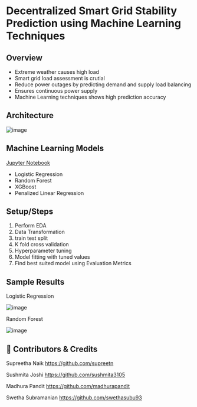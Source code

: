 
# Decentralized Smart Grid Stability Prediction using Machine Learning Techniques

## Overview
- Extreme weather causes high load
- Smart grid load assessment is crutial
- Reduce power outages by predicting demand and supply load balancing
- Ensures continuous power supply
- Machine Learning techniques shows high prediction accuracy

## Architecture
![image](https://user-images.githubusercontent.com/105995798/204479135-aec5af54-564d-4ab8-8b7c-2f52f31945f6.png)

## Machine Learning Models 
[Jupyter Notebook](https://github.com/swethasubu93/Smart-Grid-Stability-Prediction/blob/main/Final_code.ipynb)
- Logistic Regression
- Random Forest
- XGBoost
- Penalized Linear Regression

## Setup/Steps
1) Perform EDA
2) Data Transformation
3) train test split
4) K fold cross validation
5) Hyperparameter tuning
6) Model fitting with tuned values
7) Find best suited  model using Evaluation Metrics

## Sample Results
Logistic Regression

![image](https://user-images.githubusercontent.com/105995798/204480289-bb1ce880-85d5-42b1-b2c2-86e00f86f1d2.png)

Random Forest

![image](https://user-images.githubusercontent.com/105995798/204480160-4f625025-bbff-445d-92b5-3474294d936a.png)


## 🔗 Contributors & Credits
Supreetha Naik https://github.com/supreetn

Sushmita Joshi https://github.com/sushmita3105

Madhura Pandit https://github.com/madhurapandit

Swetha Subramanian https://github.com/swethasubu93
